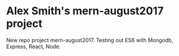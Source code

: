Alex Smith's mern-august2017 project
==============

New repo project mern-august2017. Testing out ES6 with Mongodb, Express, React, Node.